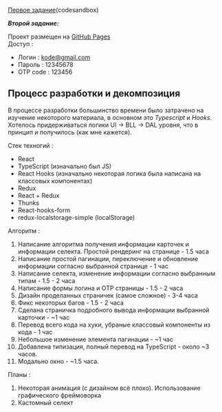 [Первое задание](https://codesandbox.io/s/patient-fast-z3gzd?file=/src/index.js)(codesandbox)

***Второй задание:***

Проект размещен на [GitHub Pages](https://qdieu.github.io/pokemon-api-kode/)<br>
Доступ : 
+ Логин : kode@gmail.com
+ Пароль : 12345678
+ OTP code : 123456

## Процесс разработки и декомпозиция

В процессе разработки большинство времени было затрачено на изучение некоторого материала, в основном это *Typescript* и *Hooks*. Хотелось придерживаться логики UI -> BLL -> DAL уровня, что в принцип и получилось (как мне кажется).

Стек техногий :
+ React 
+ TypeScript (изначально был JS)
+ React Hooks (изначально некоторая логика была написана на классовых компонентах)
+ Redux
+ React + Redux
+ Thunks
+ React-hooks-form
+ redux-localstorage-simple (localStorage)

Алгоритм :
1. Написание алгоритма получения информации карточек и информации селекта. Простой рендеринг на странице - 1.5 часа
2. Написание простой пагинации, переключение и обновление информации согласно выбранной странице - 1 час
3. Написание селекта, изменение информации согласно выбранным типам - 1.5 - 2 часа
4. Написание формы логина и OTP страницы - 1.5 - 2 часа
5. Дизайн проделанных страничек (самое сложное) - 3-4 часа
6. Фикс некоторых багов - 1.5 - 2 часа
7. Сделана страничка подробного вывода информации выбранной карточки - ~1 час
8. Перевод всего кода на хуки, убраные классовый компоненты из кода - 1 час
9. Небольшое изменение элемента пагинации - ~1 час
10. Добавлена типизация, полный перевод на TypeScript - около ~3 часов.
11. Модально окно - ~1.5 часа.

Планы :
1. Некоторая анимация (с дизайном всё плохо). Использование графического фреймоворка
2. Кастомный селект
